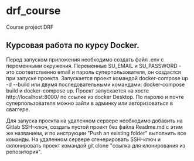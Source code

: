 # drf_course
Course project DRF

## Курсовая работа по курсу Docker.

Перед запуском приложения необходимо создать файл .env с переменными окружения.
Переменные SU_EMAIL и SU_PASSWORD - это соответственно email и пароль суперпользователя,
он создастся при запуске проекта.
Запускается проект командой docker-compose up -d --build или двумя последовательными
командами: docker-compose build и docker-compose up.
Проект запускается на хосте http://localhost:8000/ по ссылке из docker Desktop.
По паролю и почте суперпользователя можно зайти в админку или авторизоваться в сваггере.

Для запуска проекта на удаленном сервере необходимо добавить на Gitlab SSH-ключ,
создать пустой проект без файла Readme.md с этим же названием,
и по инструкции "Push an existing folder" выполнить все команды.
На удаленном сервере сгенерировать SSH-ключ и склонировать проект командой
git clone "ссылка для клонирования из репозитория".
